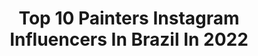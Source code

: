 ---
title: Top 10 Painters Instagram Influencers In Brazil In 2022
description: >-
  Find top painters Instagram influencers in Brazil in 2022. Most popular hashtags: #art #oilpainting #arte.
platform: Instagram
hits: 991
text_top: Discover the best Instagram profiles on inBeat.
text_bottom: Our search engine has 991 Instagram influencers like this in Brazil for you to work with.
profiles:
  - username: "marcelabadolatto"
    fullname: >-
      Marcela Badolatto
    bio: >-
      painter ⋒ designer ⋓ tattooist 〰️ Agenda Fechada - Próxima abertura Fev/2022 ✑ art@marcelabadolatto.com São Paulo - BR
    location: "Brazil"
    followers: 15164
    engagement: 773
    commentsToLikes: 0.018671
    id: ck8t982b4n6kd0j7847srtw32
    verified: false
    hashtags: "#botanic, #tatuagem, #illustration, #arteclassica"
  - username: "jhessica_jay"
    fullname: >-
      Jay Murray ( ジェイ ムライ)
    bio: >-
      Designer | Painter | Streamer 🎮 link ↓ Work account @jay_jaydraws 💙 Twitter: Jhessicajay
    location: "Brazil"
    followers: 6756
    engagement: 992
    commentsToLikes: 0.015690
    id: ck15qer0q2hkl0i1964erl2bv
    verified: false
    hashtags: "#makeup, #maquiagem, #make, #cute"
  - username: "raffaelart"
    fullname: >-
      RAFFAEL
    bio: >-
      Making people confirm their identities through art * Tattoo artist since 08 and Painter * Owner @artworktattoo * Brazil AGENDA 2020 FECHADA
    location: "Brazil"
    followers: 42418
    engagement: 178
    commentsToLikes: 0.015916
    id: ck15tbu4whbqv0i19mv6ff8fy
    verified: false
    hashtags: "#maskon, #tattoobrasil, #art, #staysafe"
  - username: "miltonpassos.art"
    fullname: >-
      Milton Passos
    bio: >-
      | Artista Plástico Ouro Preto 🇧🇷🔺️ | Oil Painter Entre em contato pelo whats ⬇️
    location: "Brazil"
    followers: 4900
    engagement: 2322
    commentsToLikes: 0.072665
    id: ck0tu3cbi5g440i19q65r37kl
    verified: false
    hashtags: "#cores, #pintoresbrasileiros, #colors, #pontilhismo"
  - username: "apolotorres"
    fullname: >-
      Apolo Torres
    bio: >-
      • Painter and muralist from Diadema - São Paulo, Brazil. • contato@apolotorres.com #apolotorres
    location: "Brazil"
    followers: 20073
    engagement: 514
    commentsToLikes: 0.043544
    id: ck0w4ujm30h6i0i19fdjeqkgh
    verified: false
    hashtags: "#acrylicsoncanvas, #pinturacontemporanea, #contemporarypainting, #oilpainting"
  - username: "natyedenburg"
    fullname: >-
      Nathalie Edenburg
    bio: >-
      Art Lover - painter Model @waymodel Artist-Designer @nathalieedenburg Founder and Creator of @howdoifeeltodayproject Email for inquiries
    location: "Brazil"
    followers: 33666
    engagement: 154
    commentsToLikes: 0.030840
    id: ck0w59mzl2l000i19fojd02gd
    verified: false
    hashtags: "#amissimalovesrio, #sonhocarioca, #jaumesans, #giorgiodichirico"
  - username: "leticiabelha"
    fullname: >-
      Leticia Abelha Yoga BH
    bio: >-
      Painter/ Illustrator/ Yogini Informações sobre aulas de Yoga e Pintura via DM. leticiabelha@gmail.com
    location: "Brazil"
    followers: 8203
    engagement: 805
    commentsToLikes: 0.040017
    id: ck8wfs8jmg6ma0j7841fjm2zf
    verified: false
    hashtags: "#tbt, #tb, #yogabh, #bahia"
  - username: "mandala_dots_shop"
    fullname: >-
      mandala_dots_shop
    bio: >-
      Happy painter 🎨 I create beauty🖌️
    location: "Brazil"
    followers: 4092
    engagement: 1079
    commentsToLikes: 0.053183
    id: ck1361ni24bf50i19i5d22sxl
    verified: false
    hashtags: "#pointillism, #mandala, #heymandalas, #dotartist"
  - username: "alexcarnade"
    fullname: >-
      Alex Carnade
    bio: >-
      Painter / Writer / Biology Teacher / Forest engineer / Climate change specialist / Master of nature conservation Curitiba / Brasil 🇧🇷
    location: "Brazil"
    followers: 15655
    engagement: 416
    commentsToLikes: 0.015240
    id: ck8t4e6da6gjb0j78lh6nvc5k
    verified: false
    hashtags: "#abstractart, #popart, #acrylicpainting, #neoexpressionism"
  - username: "tatsurokiuchi"
    fullname: >-
      Tatsuro Kiuchi 木内達朗
    bio: >-
      イラスト、絵本、マンガ、油絵、エッセイなどを制作しています。Tokyo based illustrator, painter. Paintings @kiuchitatsuro Daily photos @dadaisusumu
    location: "Brazil"
    followers: 25156
    engagement: 367
    commentsToLikes: 0.006848
    id: ck6uc5guidmqi0j718kehi6m4
    verified: false
    hashtags: "#tatsurokiuchi, #drawing, #illustration, #painting"
---